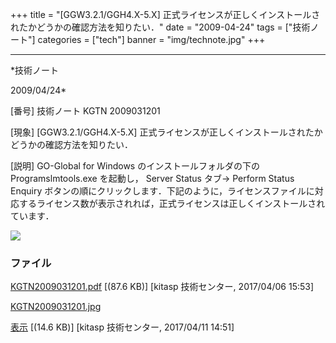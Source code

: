 ﻿+++
title = "[GGW3.2.1/GGH4.X-5.X] 正式ライセンスが正しくインストールされたかどうかの確認方法を知りたい．"
date = "2009-04-24"
tags = ["技術ノート"]
categories = ["tech"]
banner = "img/technote.jpg"
+++

-----------------------------------------------------------------------------------------------------------------------------

*技術ノート

2009/04/24*


[番号]
技術ノート KGTN 2009031201

[現象]
[GGW3.2.1/GGH4.X-5.X]
正式ライセンスが正しくインストールされたかどうかの確認方法を知りたい．

[説明]
GO-Global for Windows のインストールフォルダの下の Programslmtools.exe
を起動し， Server Status タブ→ Perform Status Enquiry
ボタンの順にクリックします．下記のように，ライセンスファイルに対応するライセンス数が表示されれば，正式ライセンスは正しくインストールされています．

![](http://techreport.kitasp.net/attachments/download/3429/KGTN2009031201.jpg)


### ファイル

 
 


[KGTN2009031201.pdf](http://techreport.kitasp.net/attachments/download/3267/KGTN2009031201.pdf)
 [(87.6 KB)] [kitasp 技術センター, 2017/04/06
15:53]

[KGTN2009031201.jpg](http://techreport.kitasp.net/attachments/download/3429/KGTN2009031201.jpg)

[表示](http://techreport.kitasp.net/attachments/3429/KGTN2009031201.jpg "表示")
 [(14.6 KB)] [kitasp 技術センター, 2017/04/11
14:51]


 


 

